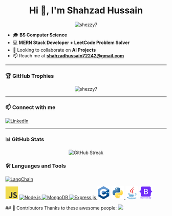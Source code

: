<h1 align="center">Hi 👋, I'm Shahzad Hussain</h1>

<p align="center">
  <img src="https://komarev.com/ghpvc/?username=shezzy7&label=Profile%20views&color=0e75b6&style=flat" alt="shezzy7" />
</p>

- 🎓 **BS Computer Science**  
- 💻 **MERN Stack Developer + LeetCode Problem Solver**  
- 🤝 Looking to collaborate on **AI Projects**  
- 📫 Reach me at **shahzadhussain72242@gmail.com**  

---

### 🏆 GitHub Trophies
<p align="center">
  <img src="https://github-profile-trophy.vercel.app/?username=shezzy7&theme=flat&no-bg=true" alt="shezzy7" />
</p>

---

### 📫 Connect with me
<p align="left">
  <a href="https://linkedin.com/in/shahzad-hussain-57672725b" target="_blank">
    <img align="center" src="https://raw.githubusercontent.com/rahuldkjain/github-profile-readme-generator/master/src/images/icons/Social/linked-in-alt.svg" alt="LinkedIn" height="30" width="40" />
  </a>
</p>

---



### 📊 GitHub Stats
<div align="center">
  <img src="https://streak-stats.demolab.com/?user=shezzy7&theme=default&hide_border=true" alt="GitHub Streak" />
</div>


### 🛠️ Languages and Tools
[![LangChain](https://raw.githubusercontent.com/hwchase17/langchain/master/docs/static/img/logo.png)](https://github.com/langchain-ai/langchain)

<p align="left">
   <a href="https://developer.mozilla.org/en-US/docs/Web/JavaScript" target="_blank"><img src="https://raw.githubusercontent.com/devicons/devicon/master/icons/javascript/javascript-original.svg" alt="JavaScript" width="40" height="40"/></a>
  <a href="https://nodejs.org" target="_blank">
  <img src="https://upload.wikimedia.org/wikipedia/commons/d/d9/Node.js_logo.svg" alt="Node.js" width="100" height="40"/>
</a>
  <a href="https://www.mongodb.com" target="_blank">
  <img src="https://www.vectorlogo.zone/logos/mongodb/mongodb-ar21.svg" alt="MongoDB" width="100" height="40"/>
  </a>
  <a href="https://expressjs.com" target="_blank">
  <img src="https://upload.wikimedia.org/wikipedia/commons/6/64/Expressjs.png" alt="Express.js" width="100" height="40"/>
</a>
  <a href="https://www.w3schools.com/cpp/" target="_blank"><img src="https://raw.githubusercontent.com/devicons/devicon/master/icons/cplusplus/cplusplus-original.svg" alt="C++" width="40" height="40"/></a>
 <a href="https://www.python.org" target="_blank">
  <img src="https://raw.githubusercontent.com/devicons/devicon/master/icons/python/python-original.svg" alt="Python" width="40" height="40"/>
</a>
  <a href="https://www.java.com" target="_blank"><img src="https://raw.githubusercontent.com/devicons/devicon/master/icons/java/java-original.svg" alt="Java" width="40" height="40"/></a>
  <a href="https://getbootstrap.com" target="_blank"><img src="https://raw.githubusercontent.com/devicons/devicon/master/icons/bootstrap/bootstrap-plain-wordmark.svg" alt="Bootstrap" width="40" height="40"/></a>
 
</p>
## 🤝 Contributors
Thanks to these awesome people:
<a href="https://github.com/contributorUsername">
  <img src="https://avatars.githubusercontent.com/u/USER_ID?v=4" width="50" />
</a>
